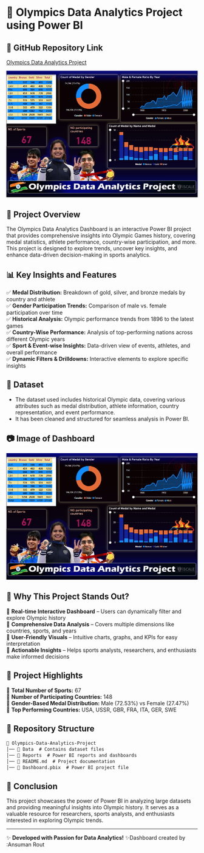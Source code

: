 # 🏅 Olympics Data Analytics Project using Power BI

## 📌 GitHub Repository Link
[Olympics Data Analytics Project](https://github.com/AnsumanRout2004/Olympics-Data-Analytics-Project-using-Power-BI-)




![Dashboard Preview](https://github.com/AnsumanRout2004/Olympics-Data-Analytics-Project-using-Power-BI-/blob/main/Screenshot%202025-02-01%20045523.png)

## 📌 Project Overview
The Olympics Data Analytics Dashboard is an interactive Power BI project that provides comprehensive insights into Olympic Games history, covering medal statistics, athlete performance, country-wise participation, and more. This project is designed to explore trends, uncover key insights, and enhance data-driven decision-making in sports analytics.

## 📊 Key Insights and Features
✅ **Medal Distribution:** Breakdown of gold, silver, and bronze medals by country and athlete  
✅ **Gender Participation Trends:** Comparison of male vs. female participation over time  
✅ **Historical Analysis:** Olympic performance trends from 1896 to the latest games  
✅ **Country-Wise Performance:** Analysis of top-performing nations across different Olympic years  
✅ **Sport & Event-wise Insights:** Data-driven view of events, athletes, and overall performance  
✅ **Dynamic Filters & Drilldowns:** Interactive elements to explore specific insights  

## 📂 Dataset
- The dataset used includes historical Olympic data, covering various attributes such as medal distribution, athlete information, country representation, and event performance.
- It has been cleaned and structured for seamless analysis in Power BI.

## 📷 Image of Dashboard
![Dashboard Preview](https://github.com/AnsumanRout2004/Olympics-Data-Analytics-Project-using-Power-BI-/blob/main/Screenshot%202025-02-01%20045523.png)

## 🚀 Why This Project Stands Out?
🔹 **Real-time Interactive Dashboard** – Users can dynamically filter and explore Olympic history  
🔹 **Comprehensive Data Analysis** – Covers multiple dimensions like countries, sports, and years  
🔹 **User-Friendly Visuals** – Intuitive charts, graphs, and KPIs for easy interpretation  
🔹 **Actionable Insights** – Helps sports analysts, researchers, and enthusiasts make informed decisions  

## 🌟 Project Highlights
📌 **Total Number of Sports:** 67  
📌 **Number of Participating Countries:** 148  
📌 **Gender-Based Medal Distribution:** Male (72.53%) vs Female (27.47%)  
📌 **Top Performing Countries:** USA, USSR, GBR, FRA, ITA, GER, SWE  

## 📁 Repository Structure
```
📂 Olympics-Data-Analytics-Project
│── 📁 Data  # Contains dataset files
│── 📁 Reports  # Power BI reports and dashboards
│── 📄 README.md  # Project documentation
│── 📄 Dashboard.pbix  # Power BI project file
```

## 🏁 Conclusion
This project showcases the power of Power BI in analyzing large datasets and providing meaningful insights into Olympic history. It serves as a valuable resource for researchers, sports analysts, and enthusiasts interested in exploring Olympic trends.

---
✨ **Developed with Passion for Data Analytics!** ✨Dashboard created by :Ansuman Rout

